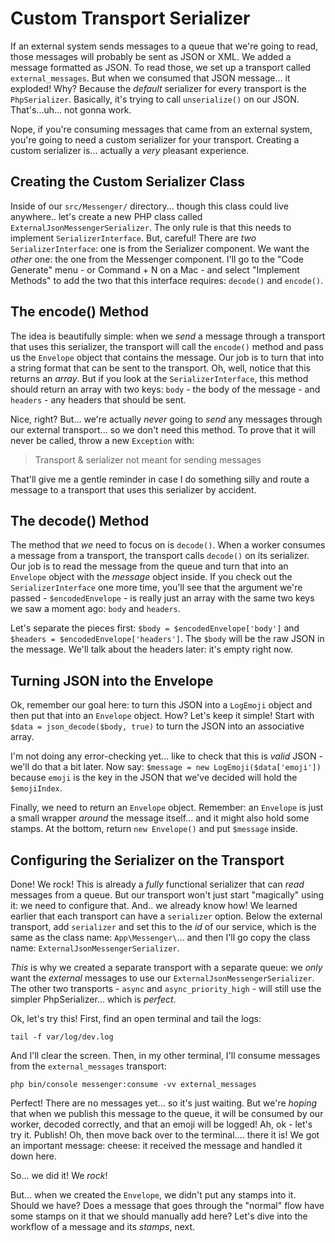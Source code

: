 # Custom Transport Serializer

If an external system sends messages to a queue that we're going to read, those
messages will probably be sent as JSON or XML. We added a message formatted as
JSON. To read those, we set up a transport called `external_messages`. But when
we consumed that JSON message... it exploded! Why? Because the *default* serializer
for every transport is the `PhpSerializer`. Basically, it's trying to call
`unserialize()` on our JSON. That's...uh... not gonna work.

Nope, if you're consuming messages that came from an external system, you're
going to need a custom serializer for your transport. Creating a custom serializer
is... actually a *very* pleasant experience.

## Creating the Custom Serializer Class

Inside of our `src/Messenger/` directory... though this class could live anywhere..
let's create a new PHP class called `ExternalJsonMessengerSerializer`. The only
rule is that this needs to implement `SerializerInterface`. But, careful! There
are *two* `SerializerInterface`: one is from the Serializer component. We want the
*other* one: the one from the Messenger component. I'll go to the "Code Generate"
menu - or Command + N on a Mac - and select "Implement Methods" to add the two that
this interface requires: `decode()` and `encode()`.

## The encode() Method

The idea is beautifully simple: when we *send* a message through a transport that
uses this serializer, the transport will call the `encode()` method and pass us
the `Envelope` object that contains the message. Our job is to turn that into
a string format that can be sent to the transport. Oh, well, notice that this returns
an *array*. But if you look at the `SerializerInterface`, this method should return
an array with two keys: `body` - the body of the message - and `headers` - any
headers that should be sent.

Nice, right? But... we're actually *never* going to *send* any messages through
our external transport... so we don't need this method. To prove that it will never
be called, throw a new `Exception` with:

> Transport & serializer not meant for sending messages

That'll give me a gentle reminder in case I do something silly and route a message
to a transport that uses this serializer by accident.

## The decode() Method

The method that *we* need to focus on is `decode()`. When a worker consumes a
message from a transport, the transport calls `decode()` on its serializer. Our
job is to read the message from the queue and turn that into an `Envelope` object
with the *message* object inside. If you check out the `SerializerInterface` one
more time, you'll see that the argument we're passed - `$encodedEnvelope` - is
really just an array with the same two keys we saw a moment ago: `body`
and `headers`.

Let's separate the pieces first: `$body = $encodedEnvelope['body']` and
`$headers = $encodedEnvelope['headers']`. The `$body` will be the raw JSON in
the message. We'll talk about the headers later: it's empty right now.

## Turning JSON into the Envelope

Ok, remember our goal here: to turn this JSON into a `LogEmoji` object and then
put that into an `Envelope` object. How? Let's keep it simple! Start with
`$data = json_decode($body, true)` to turn the JSON into an associative array.

I'm not doing any error-checking yet... like to check that this is *valid* JSON -
we'll do that a bit later. Now say: `$message = new LogEmoji($data['emoji'])`
because `emoji` is the key in the JSON that we've decided will hold the `$emojiIndex`.

Finally, we need to return an `Envelope` object. Remember: an `Envelope` is
just a small wrapper *around* the message itself... and it might also hold some
stamps. At the bottom, return `new Envelope()` and put `$message` inside.

## Configuring the Serializer on the Transport

Done! We rock! This is already a *fully* functional serializer that can *read*
messages from a queue. But our transport won't just start "magically" using it:
we need to configure that. And.. we already know how! We learned earlier that
each transport can have a `serializer` option. Below the external transport, add
`serializer` and set this to the *id* of our service, which is the same as the
class name: `App\Messenger\`... and then I'll go copy the class name:
`ExternalJsonMessengerSerializer`.

*This* is why we created a separate transport with a separate queue: we *only*
want the *external* messages to use our `ExternalJsonMessengerSerializer`. The other
two transports - `async` and `async_priority_high` - will still use the simpler
PhpSerializer... which is *perfect*.

Ok, let's try this! First, find an open terminal and tail the logs:

```terminal
tail -f var/log/dev.log
```

And I'll clear the screen. Then, in my other terminal, I'll consume messages
from the `external_messages` transport:

```terminal-silent
php bin/console messenger:consume -vv external_messages
```

Perfect! There are no messages yet... so it's just waiting. But we're *hoping*
that when we publish this message to the queue, it will be consumed by our worker,
decoded correctly, and that an emoji will be logged! Ah, ok - let's try it. Publish!
Oh, then move back over to the terminal.... there it is! We got an important message:
cheese: it received the message and handled it down here.

So... we did it! We *rock*!

But... when we created the `Envelope`, we didn't put any stamps into it. Should
we have? Does a message that goes through the "normal" flow have some stamps on
it that we should manually add here? Let's dive into the workflow of a message
and its *stamps*, next.
